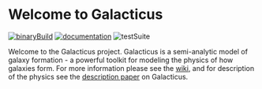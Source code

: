 # Welcome to Galacticus

[![binaryBuild](https://img.shields.io/endpoint?url=https://users.obs.carnegiescience.edu/abenson/galacticus/galacticusBinaryBuild.json)](https://github.com/galacticusorg/galacticus/releases/download/masterRelease/galacticus.exe) [![documentation](https://img.shields.io/endpoint?url=https://users.obs.carnegiescience.edu/abenson/galacticus/galacticusDocumentation.json)](https://github.com/galacticusorg/galacticus/releases/download/masterRelease/Galacticus.pdf) ![testSuite](https://img.shields.io/endpoint?url=https://users.obs.carnegiescience.edu/abenson/galacticus/galacticusTestSuite.json)

Welcome to the Galacticus project. Galacticus is a semi-analytic model of galaxy formation - a powerful toolkit for modeling the physics of how galaxies form.
For more information please see the [wiki](https://github.com/galacticusorg/galacticus/wiki), and for description of the physics see the [description paper](http:arxiv.org/abs/1008.1786) on Galacticus.
